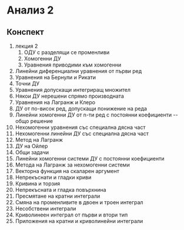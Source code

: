 # Анализ 2

## Конспект

1. лекция 2
    1. ОДУ с разделящи се променливи
    1. Хомогенни ДУ
    1. Уравнения приводими към хомогенни
1. Линейни диференциални уравнения от първи ред
1. Уравнения на Бернули и Рикати
1. Точни ДУ
1. Уравнения допускащи интегриращ множител
1. Някои ДУ нерешени спрямо производната
1. Уравнения на Лагранж и Клеро
1. ДУ от по-висок ред, допускащи понижение на реда
1. Линейни хомогенни ДУ от n-ти ред с постоянни коефициенти -- общо решение
1. Нехомогенни уравнения със специална дясна част
1. Нехомогенни линейни ДУ със специална дясна част
1. Метод на Лагранж
1. ДУ на Ойлер
1. Общи задачи
1. Линейни хомогенни системи ДУ с постоянни коефициенти
1. Метода на Лагранж за нехомогенни системи
1. Векторна функция на скаларен аргумент
1. Непрекъснати и гладки криви
1. Кривина и торзия
1. Непрекъсната и гладка повърхнина
1. Пресмятане на кратни интеграли
1. Смяна на променливите в двоен и троен интеграл
1. Несобствени интеграли
1. Криволинеен интеграл от първи и втори тип
1. Приложения на кратни и криволинейни интеграли
